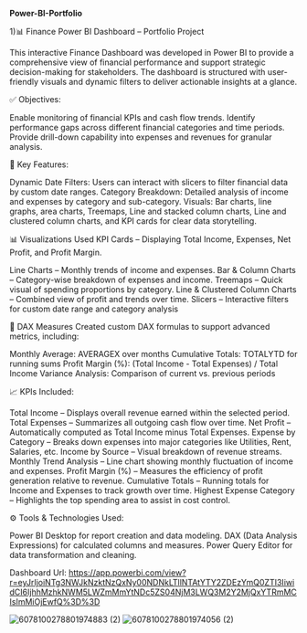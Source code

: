 **Power-BI-Portfolio**


1)📊 Finance Power BI Dashboard – Portfolio Project

This interactive Finance Dashboard was developed in Power BI to provide a comprehensive view of financial performance and support strategic decision-making for stakeholders. The dashboard is structured with user-friendly visuals and dynamic filters to deliver actionable insights at a glance.

✅ Objectives:

Enable monitoring of financial KPIs and cash flow trends.
Identify performance gaps across different financial categories and time periods.
Provide drill-down capability into expenses and revenues for granular analysis.


📌 Key Features:

Dynamic Date Filters: Users can interact with slicers to filter financial data by custom date ranges.
Category Breakdown: Detailed analysis of income and expenses by category and sub-category.
Visuals: Bar charts, line graphs, area charts, Treemaps, Line and stacked column charts, Line and clustered column charts, and KPI cards for clear data storytelling.


📊 Visualizations Used KPI Cards – Displaying Total Income, Expenses, Net Profit, and Profit Margin.

Line Charts – Monthly trends of income and expenses.
Bar & Column Charts – Category-wise breakdown of expenses and income.
Treemaps – Quick visual of spending proportions by category.
Line & Clustered Column Charts – Combined view of profit and trends over time.
Slicers – Interactive filters for custom date range and category analysis


🧮 DAX Measures Created custom DAX formulas to support advanced metrics, including:

Monthly Average: AVERAGEX over months
Cumulative Totals: TOTALYTD for running sums
Profit Margin (%): (Total Income - Total Expenses) / Total Income
Variance Analysis: Comparison of current vs. previous periods


📈 KPIs Included:

Total Income – Displays overall revenue earned within the selected period.
Total Expenses – Summarizes all outgoing cash flow over time.
Net Profit – Automatically computed as Total Income minus Total Expenses.
Expense by Category – Breaks down expenses into major categories like Utilities, Rent, Salaries, etc.
Income by Source – Visual breakdown of revenue streams.
Monthly Trend Analysis – Line chart showing monthly fluctuation of income and expenses.
Profit Margin (%) – Measures the efficiency of profit generation relative to revenue.
Cumulative Totals – Running totals for Income and Expenses to track growth over time.
Highest Expense Category – Highlights the top spending area to assist in cost control.


⚙️ Tools & Technologies Used:

Power BI Desktop for report creation and data modeling.
DAX (Data Analysis Expressions) for calculated columns and measures.
Power Query Editor for data transformation and cleaning.

Dashboard Url: https://app.powerbi.com/view?r=eyJrIjoiNTg3NWJkNzktNzQxNy00NDNkLTllNTAtYTY2ZDEzYmQ0ZTI3IiwidCI6IjhhMzhkNWM5LWZmMmYtNDc5ZS04NjM3LWQ3M2Y2MjQxYTRmMCIsImMiOjEwfQ%3D%3D

![6078100278801974883 (2)](https://github.com/user-attachments/assets/37488f32-3795-4cc1-8bdf-579c8dec5f52)
![6078100278801974056 (2)](https://github.com/user-attachments/assets/d5f382e0-fa30-4dbf-b2a4-8c877de535f8)

